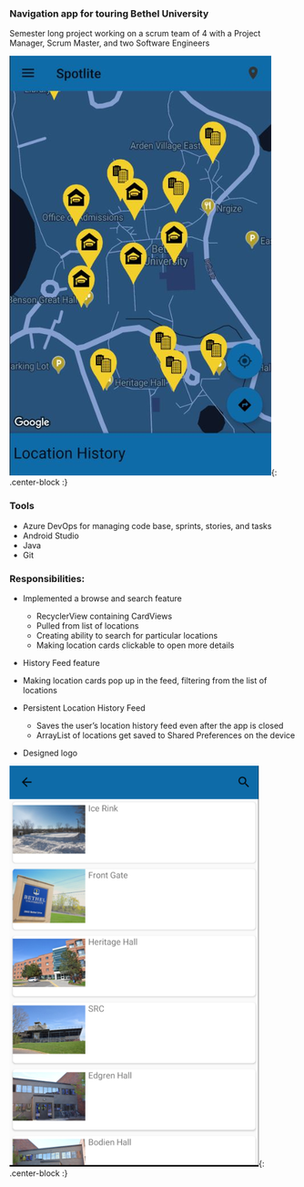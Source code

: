 ### Navigation app for touring Bethel University
Semester long project working on a scrum team of 4 with a Project Manager, Scrum Master, and two Software Engineers

![map](spotlite-map.JPG){: .center-block :}

### Tools
- Azure DevOps for managing code base, sprints, stories, and tasks
- Android Studio
- Java
- Git


### Responsibilities:
- Implemented a browse and search feature
    - RecyclerView containing CardViews
    - Pulled from list of locations
    - Creating ability to search for particular locations
    - Making location cards clickable to open more details

- History Feed feature
 - Making location cards pop up in the feed, filtering from the list of locations
- Persistent Location History Feed
    - Saves the user’s location history feed even after the app is closed
    - ArrayList of locations get saved to Shared Preferences on the device
- Designed logo


![browse](img/spotlite-browse.png){: .center-block :}

